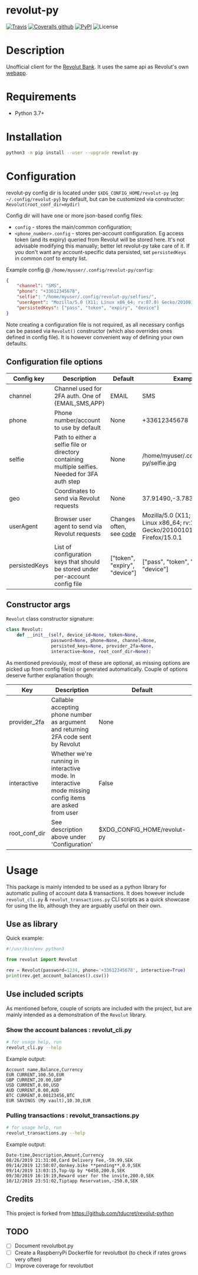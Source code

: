 # revolut-py

[![Travis](https://img.shields.io/travis/tducret/revolut-python.svg)](https://travis-ci.org/tducret/revolut-python)
[![Coveralls github](https://img.shields.io/coveralls/github/tducret/revolut-python.svg)](https://coveralls.io/github/tducret/revolut-python)
[![PyPI](https://img.shields.io/pypi/v/revolut.svg)](https://pypi.org/project/revolut/)
![License](https://img.shields.io/github/license/tducret/revolut-python.svg)

# Description

Unofficial client for the [Revolut Bank](https://www.revolut.com/). It uses the same
api as Revolut's own [webapp](https://app.revolut.com).


# Requirements

- Python 3.7+


# Installation

```bash
python3 -m pip install --user --upgrade revolut-py
```


# Configuration

revolut-py config dir is located under `$XDG_CONFIG_HOME/revolut-py`
(eg `~/.config/revolut-py`) by default, but can be customized via constructor: `Revolut(root_conf_dir=mydir)`

Config dir will have one or more json-based config files:
- `config` - stores the main/common configuration;
- `<phone_number>.config` - stores per-account configuration. Eg access token (and
its expiry) queried from Revolut will be stored here. It's not advisable
modifying this manually; better let revolut-py take care of it. If you don't want
any account-specific data persisted, set `persistedKeys` in common conf to empty list.

Example config @ `/home/myuser/.config/revolut-py/config`:

```json
{
    "channel": "SMS",
    "phone": "+33612345678",
    "selfie": "/home/myuser/.config/revolut-py/selfies/",
    "userAgent": "Mozilla/5.0 (X11; Linux x86_64; rv:87.0) Gecko/20100101 Firefox/87.0",
    "persistedKeys": ["pass", "token", "expiry", "device"]
}
```

Note creating a configuration file is not required, as all necessary configs can be passed
via `Revolut()` constructor (which also overrides ones defined in config file). It is
however convenient way of defining your own defaults.


## Configuration file options

| Config key | Description | Default | Example |
| --- | --- | --- | --- |
| channel       | Channel used for 2FA auth. One of {EMAIL,SMS,APP} | EMAIL | SMS |
| phone         | Phone number/account to use by default | None | +33612345678 |
| selfie        | Path to either a selfie file or directory containing multiple selfies. Needed for 3FA auth step | None | /home/myuser/.config/revolut-py/selfie.jpg |
| geo           | Coordinates to send via Revolut requests | None | 37.91490,-3.78380 |
| userAgent     | Browser user agent to send via Revolut requests | Changes often, see [code](https://github.com/laur89/revolut-py/blob/master/revolut/__init__.py#L89) | Mozilla/5.0 (X11; Ubuntu; Linux x86_64; rv:15.0) Gecko/20100101 Firefox/15.0.1 |
| persistedKeys | List of configuration keys that should be stored under per-account config file | ["token", "expiry", "device"] | ["pass", "token", "expiry", "device"] |


## Constructor args

`Revolut` class constructor signature:

```python
class Revolut:
    def __init__(self, device_id=None, token=None,
                 password=None, phone=None, channel=None,
                 persisted_keys=None, provider_2fa=None,
                 interactive=None, root_conf_dir=None):
```

As mentioned previously, most of these are optional, as missing options are picked up 
from config file(s) or generated automatically. Couple of options deserve further explanation though:

| Key | Description | Default | Example |
| --- | --- | --- | --- |
| provider_2fa  | Callable accepting phone number as argument and returning 2FA code sent by Revolut | None | lambda phone: my_func_providing_2fa_code() |
| interactive   | Whether we're running in interactive mode. In interactive mode missing config items are asked from user | False | True |
| root_conf_dir | See description above under 'Configuration' | $XDG_CONFIG_HOME/revolut-py | /path/to/own/dir/ |


# Usage

This package is mainly intended to be used as a python library for automatic
pulling of account data & transactions. It does however include `revolut_cli.py`
& `revolut_transactions.py` CLI scripts as a quick showcase for using the lib, although
they are arguably useful on their own.


## Use as library

Quick example:

```python
#!/usr/bin/env python3

from revolut import Revolut

rev = Revolut(password=1234, phone='+33612345678', interactive=True)
print(rev.get_account_balances().csv())
```


## Use included scripts

As mentioned before, couple of scripts are included with the project, but are
mainly intended as a demonstration of the `Revolut` library.

### Show the account balances : revolut_cli.py

```bash
# for usage help, run
revolut_cli.py --help
 ```

 Example output:

 ```csv
Account name,Balance,Currency
EUR CURRENT,100.50,EUR
GBP CURRENT,20.00,GBP
USD CURRENT,0.00,USD
AUD CURRENT,0.00,AUD
BTC CURRENT,0.00123456,BTC
EUR SAVINGS (My vault),10.30,EUR
```


### Pulling transactions : revolut_transactions.py

```bash
# for usage help, run
revolut_transactions.py --help
 ```

 Example output:

 ```csv
Date-time,Description,Amount,Currency
08/26/2019 21:31:00,Card Delivery Fee,-59.99,SEK
09/14/2019 12:50:07,donkey.bike **pending**,0.0,SEK
09/14/2019 13:03:15,Top-Up by *6458,200.0,SEK
09/30/2019 16:19:19,Reward user for the invite,200.0,SEK
10/12/2019 23:51:02,Tiptapp Reservation,-250.0,SEK
```


## Credits

This project is forked from https://github.com/tducret/revolut-python


## TODO

- [ ] Document revolutbot.py
- [ ] Create a RaspberryPi Dockerfile for revolutbot (to check if rates grows very often)
- [ ] Improve coverage for revolutbot
